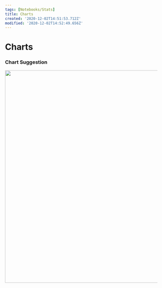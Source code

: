 ```yaml
---
tags: [Notebooks/Stats]
title: Charts
created: '2020-12-02T14:51:53.712Z'
modified: '2020-12-02T14:52:49.656Z'
---
```


# Charts

### Chart Suggestion

<p align="center">
  <img src="https://udacity-reviews-uploads.s3.us-west-2.amazonaws.com/_attachments/144663/1606916555/suggestion_plot.png" width="700">
</p>
